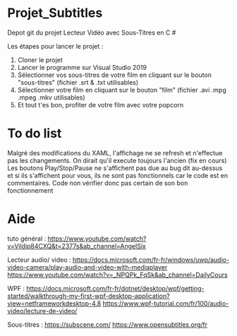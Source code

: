 # Projet_Subtitles

Depot git du projet Lecteur Vidéo avec Sous-Titres en C # 

Les étapes pour lancer le projet :

1. Cloner le projet 
2. Lancer le programme sur Visual Studio 2019
3. Sélectionner vos sous-titres de votre film en cliquant sur le bouton "sous-titres" (fichier .srt & .txt utilisables)
4. Sélectionner votre film en cliquant sur le bouton "film" (fichier .avi .mpg .mpeg .mkv utilisables)
5. Et tout t'es bon, profiter de votre film avec votre popcorn


# To do list

Malgré des modifications du XAML, l'affichage ne se refresh et n'effectue pas les changements. On dirait qu'il execute toujours l'ancien (fix en cours)
Les boutons Play/Stop/Pause ne s'affichent pas due au bug dit au-dessus et si ils s'affichent pour vous, ils ne sont pas fonctionnels car le code est en commentaires. Code non vérifier donc pas certain de son bon fonctionnement 

# Aide

tuto général : https://www.youtube.com/watch?v=Vjldip84CXQ&t=2377s&ab_channel=AngelSix

Lecteur audio/ video : https://docs.microsoft.com/fr-fr/windows/uwp/audio-video-camera/play-audio-and-video-with-mediaplayer
https://www.youtube.com/watch?v=_NPQPk_FqSk&ab_channel=DailyCours

WPF : https://docs.microsoft.com/fr-fr/dotnet/desktop/wpf/getting-started/walkthrough-my-first-wpf-desktop-application?view=netframeworkdesktop-4.8
https://www.wpf-tutorial.com/fr/100/audio-video/lecture-de-video/

Sous-titres : https://subscene.com/
https://www.opensubtitles.org/fr
